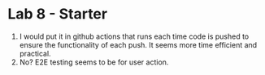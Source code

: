 # Lab 8 - Starter
1) I would put it in github actions that runs each time code is pushed to ensure the functionality of each push. It seems more time efficient and practical.
2) No? E2E testing seems to be for user action.
